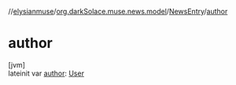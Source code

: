 //[elysianmuse](../../../index.md)/[org.darkSolace.muse.news.model](../index.md)/[NewsEntry](index.md)/[author](author.md)

# author

[jvm]\
lateinit var [author](author.md): [User](../../org.darkSolace.muse.user.model/-user/index.md)
